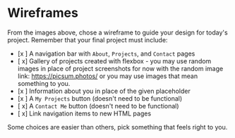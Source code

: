 # Wireframes

From the images above, chose a wireframe to guide your design for today's project. Remember that your final project must include:

- [x ]  A navigation bar with `About`, `Projects`, and `Contact` pages
- [ x]  Gallery of projects created with flexbox - you may use random images in place of project screenshots for now with the random image link: https://picsum.photos/ or you may use images that mean something to you.
- [x ]  Information about you in place of the given placeholder
- [x ]  A `My Projects` button (doesn't need to be functional)
- [ x]  A `Contact Me` button (doesn't need to be functional)
- [ x]  Link navigation items to new HTML pages

Some choices are easier than others, pick something that feels right to you. 